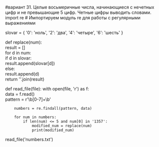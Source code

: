 #вариант 31. Целые восьмеричные числа, начинающиеся с нечетных цифр и не превышающие 5 цифр. Четные цифры выводить словами.
import re  # Импортируем модуль re для работы с регулярными выражениями

slovar = {
    '0': 'ноль',
    '2': 'два',
    '4': 'четыре',
    '6': 'шесть'
}

def replace(num):  
    result = []  
    for d in num:  
        if d in slovar:  
            result.append(slovar[d])  
        else:  
            result.append(d)  
    return ''.join(result)  

def read_file(file): 
    with open(file, 'r') as f:  
        data = f.read()  
        pattern = r'\b[0-7]+\b'

        numbers = re.findall(pattern, data)

        for num in numbers:  
            if len(num) <= 5 and num[0] in '1357':
                modified_num = replace(num) 
                print(modified_num) 

read_file('numbers.txt') 


